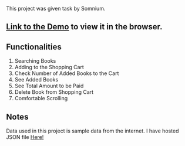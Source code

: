 This project was given task by Somnium.
## [Link to the Demo](https://somnium-nurdared.netlify.com/) to view it in the browser.

## Functionalities
1.  Searching Books
2.  Adding to the Shopping Cart
3.  Check Number of Added Books to the Cart
3.  See Added Books
4.  See Total Amount to be Paid
5.  Delete Book from Shopping Cart
6.  Comfortable Scrolling

## Notes
Data used in this project is sample data from the internet. I have hosted JSON file [Here!](https://api.myjson.com/bins/95s16)
